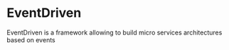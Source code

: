 # EventDriven
EventDriven is a framework allowing to build micro services architectures based on events
